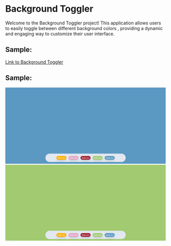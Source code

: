 # Background Toggler

Welcome to the Background Toggler project! This application allows users to easily toggle between different background colors , providing a dynamic and engaging way to customize their user interface.    

## Sample:

<a href="https://background-toggler.netlify.app/" >Link to Background Toggler </a>

## Sample:

<img src="./public/page2.png" alt="blue background">
<img src="./public/page1.png" alt="green background">